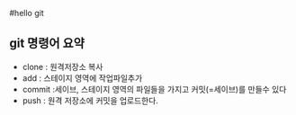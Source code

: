 #hello git

## git 명령어 요약

 - clone : 원격저장소 복사
 - add : 스테이지 영역에 작업파일추가
 - commit :세이브, 스테이지 영역의 파일들을 가지고 커밋(=세이브)를 만들수 있다
- push : 원격 저장소에 커밋을 업로드한다.
